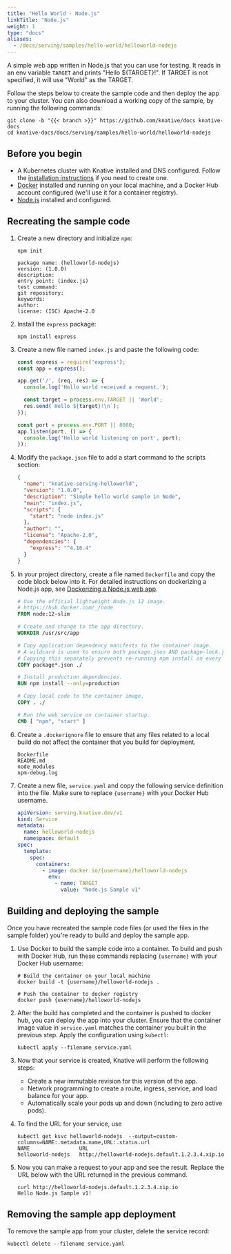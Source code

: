 ```yaml
---
title: "Hello World - Node.js"
linkTitle: "Node.js"
weight: 1
type: "docs"
aliases:
  - /docs/serving/samples/hello-world/helloworld-nodejs
---
```


A simple web app written in Node.js that you can use for testing. It reads in an
env variable `TARGET` and prints "Hello \${TARGET}!". If TARGET is not
specified, it will use "World" as the TARGET.

Follow the steps below to create the sample code and then deploy the app to your
cluster. You can also download a working copy of the sample, by running the
following commands:

```shell
git clone -b "{{< branch >}}" https://github.com/knative/docs knative-docs
cd knative-docs/docs/serving/samples/hello-world/helloworld-nodejs
```

## Before you begin

- A Kubernetes cluster with Knative installed and DNS configured. Follow the
  [installation instructions](../../../../install/) if you need to
  create one.
- [Docker](https://www.docker.com) installed and running on your local machine,
  and a Docker Hub account configured (we'll use it for a container registry).
- [Node.js](https://nodejs.org/en/) installed and configured.

## Recreating the sample code

1. Create a new directory and initialize `npm`:

   ```shell
   npm init

   package name: (helloworld-nodejs)
   version: (1.0.0)
   description:
   entry point: (index.js)
   test command:
   git repository:
   keywords:
   author:
   license: (ISC) Apache-2.0
   ```

1. Install the `express` package:

   ```shell
   npm install express
   ```

1. Create a new file named `index.js` and paste the following code:

   ```js
   const express = require('express');
   const app = express();

   app.get('/', (req, res) => {
     console.log('Hello world received a request.');

     const target = process.env.TARGET || 'World';
     res.send(`Hello ${target}!\n`);
   });

   const port = process.env.PORT || 8080;
   app.listen(port, () => {
     console.log('Hello world listening on port', port);
   });
   ```

1. Modify the `package.json` file to add a start command to the scripts section:

   ```json
   {
     "name": "knative-serving-helloworld",
     "version": "1.0.0",
     "description": "Simple hello world sample in Node",
     "main": "index.js",
     "scripts": {
       "start": "node index.js"
     },
     "author": "",
     "license": "Apache-2.0",
     "dependencies": {
       "express": "^4.16.4"
     }
   }
   ```

1. In your project directory, create a file named `Dockerfile` and copy the code
   block below into it. For detailed instructions on dockerizing a Node.js app,
   see
   [Dockerizing a Node.js web app](https://nodejs.org/en/docs/guides/nodejs-docker-webapp/).

   ```Dockerfile
   # Use the official lightweight Node.js 12 image.
   # https://hub.docker.com/_/node
   FROM node:12-slim

   # Create and change to the app directory.
   WORKDIR /usr/src/app

   # Copy application dependency manifests to the container image.
   # A wildcard is used to ensure both package.json AND package-lock.json are copied.
   # Copying this separately prevents re-running npm install on every code change.
   COPY package*.json ./

   # Install production dependencies.
   RUN npm install --only=production

   # Copy local code to the container image.
   COPY . ./

   # Run the web service on container startup.
   CMD [ "npm", "start" ]
   ```

1. Create a `.dockerignore` file to ensure that any files related to a local
   build do not affect the container that you build for deployment.

   ```ignore
   Dockerfile
   README.md
   node_modules
   npm-debug.log
   ```

1. Create a new file, `service.yaml` and copy the following service definition
   into the file. Make sure to replace `{username}` with your Docker Hub
   username.

   ```yaml
   apiVersion: serving.knative.dev/v1
   kind: Service
   metadata:
     name: helloworld-nodejs
     namespace: default
   spec:
     template:
       spec:
         containers:
           - image: docker.io/{username}/helloworld-nodejs
             env:
               - name: TARGET
                 value: "Node.js Sample v1"
   ```

## Building and deploying the sample

Once you have recreated the sample code files (or used the files in the sample
folder) you're ready to build and deploy the sample app.

1. Use Docker to build the sample code into a container. To build and push with
   Docker Hub, run these commands replacing `{username}` with your Docker Hub
   username:

   ```shell
   # Build the container on your local machine
   docker build -t {username}/helloworld-nodejs .

   # Push the container to docker registry
   docker push {username}/helloworld-nodejs
   ```

1. After the build has completed and the container is pushed to docker hub, you
   can deploy the app into your cluster. Ensure that the container image value
   in `service.yaml` matches the container you built in the previous step. Apply
   the configuration using `kubectl`:

   ```shell
   kubectl apply --filename service.yaml
   ```

1. Now that your service is created, Knative will perform the following steps:

   - Create a new immutable revision for this version of the app.
   - Network programming to create a route, ingress, service, and load balance
     for your app.
   - Automatically scale your pods up and down (including to zero active pods).

1. To find the URL for your service, use

   ```
   kubectl get ksvc helloworld-nodejs  --output=custom-columns=NAME:.metadata.name,URL:.status.url
   NAME                URL
   helloworld-nodejs   http://helloworld-nodejs.default.1.2.3.4.xip.io
   ```

1. Now you can make a request to your app and see the result. Replace
   the URL below with the URL returned in the previous command.

   ```shell
   curl http://helloworld-nodejs.default.1.2.3.4.xip.io
   Hello Node.js Sample v1!
   ```

## Removing the sample app deployment

To remove the sample app from your cluster, delete the service record:

```shell
kubectl delete --filename service.yaml
```
